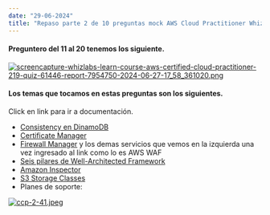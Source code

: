 ```yaml
---
date: "29-06-2024"
title: "Repaso parte 2 de 10 preguntas mock AWS Cloud Practitioner Whizlab"
---
```

#### Preguntero del 11 al 20 tenemos los siguiente.

<a href="/blog/images/screencapture-whizlabs-learn-course-aws-certified-cloud-practitioner-219-quiz-61446-report-7954750-2024-06-27-17_58_361020.png" target="_blank"><img src="/blog/images/screencapture-whizlabs-learn-course-aws-certified-cloud-practitioner-219-quiz-61446-report-7954750-2024-06-27-17_58_361020.png" alt="screencapture-whizlabs-learn-course-aws-certified-cloud-practitioner-219-quiz-61446-report-7954750-2024-06-27-17_58_361020.png" /></a>

#### Los temas que tocamos en estas preguntas son los siguientes.

Click en link para ir a documentación.

- <a href="https://docs.aws.amazon.com/amazondynamodb/latest/developerguide/HowItWorks.ReadConsistency.html" target="_blank">Consistency en DinamoDB</a>
- <a href="https://aws.amazon.com/certificate-manager/" target="_blank">Certificate Manager</a>
- <a href="https://docs.aws.amazon.com/waf/latest/developerguide/fms-chapter.html" target="_blank">Firewall Manager</a> y los demas servicios que vemos en la izquierda una vez ingresado al link como lo es AWS WAF
- <a href="https://aws.amazon.com/blogs/apn/the-6-pillars-of-the-aws-well-architected-framework/" target="_blank">Seis pilares de Well-Architected Framework</a>
- <a href="https://docs.aws.amazon.com/inspector/latest/user/what-is-inspector.html" target="_blank">Amazon Inspector</a>
- <a href="https://aws.amazon.com/s3/storage-classes/" target="_blank">S3 Storage Classes</a>
- Planes de soporte:

<a href="/blog/images/ccp-2-41.jpeg" target="_blank"><img src="/blog/images/ccp-2-41.jpeg" alt="ccp-2-41.jpeg" /></a>